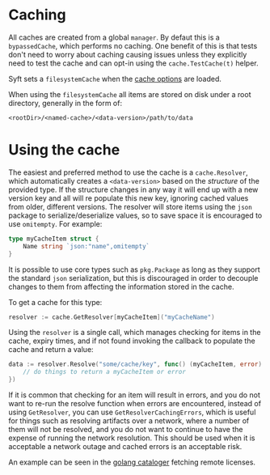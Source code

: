 # Caching

All caches are created from a global `manager`. By defaut this is a `bypassedCache`, which performs no caching.
One benefit of this is that tests don't need to worry about caching causing issues unless they explicitly need
to test the cache and can opt-in using the `cache.TestCache(t)` helper.

Syft sets a `filesystemCache` when the [cache options](../../cmd/syft/internal/options/cache.go) are loaded.

When using the `filesystemCache` all items are stored on disk under a root directory, generally in the form of:
```
<rootDir>/<named-cache>/<data-version>/path/to/data
```

# Using the cache

The easiest and preferred method to use the cache is a `cache.Resolver`, which automatically creates a `<data-version>`
based on the _structure_ of the provided type.
If the structure changes in any way it will end up with a new version key and all will re populate this new key,
ignoring cached values from older, different versions.
The resolver will store items using the `json` package to serialize/deserialize values, so to save space
it is encouraged  to use `omitempty`. For example:

```go
type myCacheItem struct {
	Name string `json:"name",omitempty`
}
```

It is possible to use core types such as `pkg.Package` as long as they support the standard `json` serialization,
but this is discouraged in order to decouple changes to them from affecting the information stored in the cache.

To get a cache for this type:
```go
resolver := cache.GetResolver[myCacheItem]("myCacheName")
```

Using the `resolver` is a single call, which manages checking for items in the cache, expiry times,
and if not found invoking the callback to populate the cache and return a value:
```go
data := resolver.Resolve("some/cache/key", func() (myCacheItem, error) {
	// do things to return a myCacheItem or error
})
```

If it is common that checking for an item will result in errors, and you do not want to re-run the resolve function
when errors are encountered, instead of using `GetResolver`, you can use `GetResolverCachingErrors`, which is useful
for things such as resolving artifacts over a network, where a number of them will not be resolved, and you do not want
to continue to have the expense of running the network resolution. This should be used when it is acceptable a network
outage and cached errors is an acceptable risk.

An example can be seen in the [golang cataloger](../../syft/pkg/cataloger/golang/licenses.go) fetching remote licenses.
